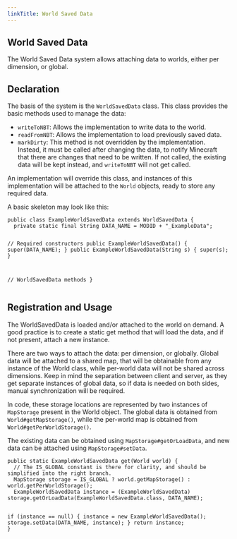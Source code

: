 ```yaml
---
linkTitle: World Saved Data
---
```


<article class="docs-entry">
<h1 id="world-saved-data">World Saved Data<a class="headerlink" href="#world-saved-data" title="Permanent link"> </a></h1>
<p>The World Saved Data system allows attaching data to worlds, either per dimension, or global.</p>
<h2 id="declaration">Declaration<a class="headerlink" href="#declaration" title="Permanent link"> </a></h2>
<p>The basis of the system is the <code>WorldSavedData</code> class. This class provides the basic methods used to manage the data:</p>
<ul>
<li><code>writeToNBT</code>: Allows the implementation to write data to the world.</li>
<li><code>readFromNBT</code>: Allows the implementation to load previously saved data.</li>
<li><code>markDirty</code>: This method is not overridden by the implementation. Instead, it must be called after changing the data, to notify Minecraft that there are changes that need to be written. If not called, the existing data will be kept instead, and <code>writeToNBT</code> will not get called.</li>
</ul>
<p>An implementation will override this class, and instances of this implementation will be attached to the <code>World</code> objects, ready to store any required data.</p>
<p>A basic skeleton may look like this:</p>
<pre class="highlight"><code class="language-Java">public class ExampleWorldSavedData extends WorldSavedData {
  private static final String DATA_NAME = MODID + "_ExampleData";

  // Required constructors
  public ExampleWorldSavedData() {
    super(DATA_NAME);
  }
  public ExampleWorldSavedData(String s) {
    super(s);
  }

  // WorldSavedData methods
}</code></pre>

<h2 id="registration-and-usage">Registration and Usage<a class="headerlink" href="#registration-and-usage" title="Permanent link"> </a></h2>
<p>The WorldSavedData is loaded and/or attached to the world on demand. A good practice is to create a static get method that will load the data, and if not present, attach a new instance.</p>
<p>There are two ways to attach the data: per dimension, or globally. Global data will be attached to a shared map, that will be obtainable from any instance of the World class, while per-world data will not be shared across dimensions. Keep in mind the separation between client and server, as they get separate instances of global data, so if data is needed on both sides, manual synchronization will be required.</p>
<p>In code, these storage locations are represented by two instances of <code>MapStorage</code> present in the World object. The global data is obtained from <code>World#getMapStorage()</code>, while the per-world map is obtained from <code>World#getPerWorldStorage()</code>.</p>
<p>The existing data can be obtained using <code>MapStorage#getOrLoadData</code>, and new data can be attached using <code>MapStorage#setData</code>.</p>
<pre class="highlight"><code class="language-Java">public static ExampleWorldSavedData get(World world) {
  // The IS_GLOBAL constant is there for clarity, and should be simplified into the right branch.
  MapStorage storage = IS_GLOBAL ? world.getMapStorage() : world.getPerWorldStorage();
  ExampleWorldSavedData instance = (ExampleWorldSavedData) storage.getOrLoadData(ExampleWorldSavedData.class, DATA_NAME);

  if (instance == null) {
    instance = new ExampleWorldSavedData();
    storage.setData(DATA_NAME, instance);
  }
  return instance;
}</code></pre>
</article>